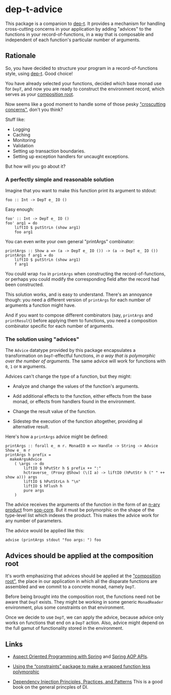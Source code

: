 # dep-t-advice

This package is a companion to
[dep-t](http://hackage.haskell.org/package/dep-t). It provides a mechanism for
handling cross-cutting concerns in your application by adding "advices" to the
functions in your record-of-functions, in a way that is composable and
independent of each function's particular number of arguments.

## Rationale

So, you have decided to structure your program in a record-of-functions style,
using [dep-t](http://hackage.haskell.org/package/dep-t). Good choice!

You have already selected your functions, decided which base monad use for
`DepT`, and now you are ready to construct the environment record, which serves
as your [composition
root](https://stackoverflow.com/questions/6277771/what-is-a-composition-root-in-the-context-of-dependency-injection).

Now seems like a good moment to handle some of those pesky ["croscutting
concerns"](https://en.wikipedia.org/wiki/Cross-cutting_concern), don't you
think?

Stuff like:

- Logging
- Caching
- Monitoring
- Validation
- Setting up transaction boundaries.
- Setting up exception handlers for uncaught exceptions.

But how will you go about it?

### A perfectly simple and reasonable solution

Imagine that you want to make this function print its argument to stdout:

    foo :: Int -> DepT e_ IO () 

Easy enough:

    foo' :: Int -> DepT e_ IO ()
    foo' arg1 = do
        liftIO $ putStrLn (show arg1)
        foo arg1

You can even write your own general "printArgs" combinator:

    printArgs :: Show a => (a -> DepT e_ IO ()) -> (a -> DepT e_ IO ())
    printArgs f arg1 = do
        liftIO $ putStrLn (show arg1)
        f arg1

You could wrap `foo` in `printArgs` when constructing the record-of-functions,
or perhaps you could modify the corresponding field after the record had been
constructed.

This solution works, and is easy to understand. There's an annoyance though:
you need a different version of `printArgs` for each number of arguments a
function might have.

And if you want to compose different combinators (say, `printArgs` and
`printResult`) before applying them to functions, you need a composition
combinator specific for each number of arguments.

### The solution using "advices"

The `Advice` datatype provided by this package encapsulates a transformation on
`DepT`-effectful functions, *in a way that is polymorphic over the number of
arguments*. The same advice will work for functions with `0`, `1` or `N`
arguments.

Advices can't change the type of a function, but they might:

- Analyze and change the values of the function's arguments.

- Add additional effects to the function, either effects from the base monad, or effects from handlers found in the environment.

- Change the result value of the function.

- Sidestep the execution of the function altogether, providing al alternative result.

Here's how a `printArgs` advice might be defined:

    printArgs :: forall e_ m r. MonadIO m => Handle -> String -> Advice Show e_ m r
    printArgs h prefix =
      makeArgsAdvice
        ( \args -> do
            liftIO $ hPutStr h $ prefix ++ ":"
            hctraverse_ (Proxy @Show) (\(I a) -> liftIO (hPutStr h (" " ++ show a))) args
            liftIO $ hPutStrLn h "\n"
            liftIO $ hFlush h
            pure args
        )

The advice receives the arguments of the function in the form of an [n-ary
product](http://hackage.haskell.org/package/sop-core-0.5.0.1/docs/Data-SOP-NP.html#t:NP)
from [sop-core](http://hackage.haskell.org/package/sop-core-0.5.0.1). But it
must be polymorphic on the shape of the type-level list which indexes the
product. This makes the advice work for any number of parameters.

The advice would be applied like this:

    advise (printArgs stdout "foo args: ") foo

## Advices should be applied at the composition root

It's worth emphasizing that advices should be applied at the ["composition
root"](https://stackoverflow.com/questions/6277771/what-is-a-composition-root-in-the-context-of-dependency-injection),
the place in our application in which all the disparate functions are assembled
and we commit to a concrete monad, namely `DepT`.

Before being brought into the composition root, the functions need not be aware
that `DepT` exists. They might be working in some generic `MonadReader`
environment, plus some constraints on that environment.

Once we decide to use `DepT`, we can apply the advice, because advice only
works on functions that end on a `DepT` action. Also, advice might depend on
the full gamut of functionality stored in the environment.

## Links

- [Aspect Oriented Programming with
  Spring](https://docs.spring.io/spring-framework/docs/current/reference/html/core.html#aop)
  and [Spring AOP
  APIs](https://docs.spring.io/spring-framework/docs/current/reference/html/core.html#aop-api).

- [Using the “constraints” package to make a wrapped function less
  polymorphic](https://stackoverflow.com/questions/65800809/using-the-constraints-package-to-make-a-wrapped-function-less-polymorphic)

- [Dependency Injection Principles, Practices, and
  Patterns](https://www.goodreads.com/book/show/44416307-dependency-injection-principles-practices-and-patterns)
  This is a good book on the general princples of DI. 


